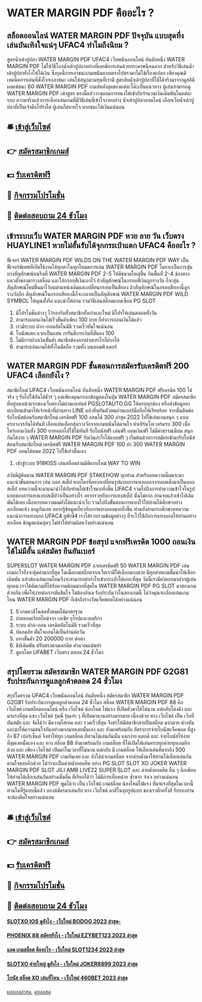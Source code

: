 # WATER MARGIN PDF คืออะไร ?
## สล็อตออนไลน์ WATER MARGIN PDF ปัจจุบัน แบบสุดทึ่ง เล่นบันเทิงใจแน่ๆ UFAC4 ทำไมถึงนิยม ?
สูตรน้ำเต้าปูปลา WATER MARGIN PDF UFAC4 เว็บพนันออนไลน์ อันดับหนึ่ง WATER MARGIN PDF ไม่ใช่วิธีโกงน้ำเต้าปูปลาอย่างที่เคยมีการเล่นด้วยกระดาษฉีกฉลาก สำหรับวิธีเล่นน้ำเต้าปูปลายังไงให้ได้เงิน ซึ่งยุคนี้การเอาชนะเกมพนันแบบตรงไปตรงมาไม่ใช้เรื่องแปลก เพียงคุณมีเทคนิคการเล่นที่ตั้งใจจะเอาชนะ เล่นให้สนุกตามทุนที่เรามี สูตรลับน้ำเต้าปูปลาที่ใช้ได้จริงมาจากดูสถิติผลแพ้ชนะ 60 WATER MARGIN PDF เกมส์หลังสุดของแต่ละโต๊ะเป็นแนวทาง ผู้เล่นสามารถดู WATER MARGIN PDF เค้าสูตร ตรงนี้แล้ววางแผนการทแงให้เข้ากับจำนวนเงินเดิมพันในแต่ละรอบ
ความจริงแล้วการเลือกเล่นเกมที่มีวิธีเล่นที่เข้าใจง่ายอย่าง น้ำเต้าปูปลาออนไลน์ เลือกเว็บน้ำเต้าปูปลาที่เป็นเจ้ามือโปร่งใส ผู้เล่นก็สบายใจ หากชนะได้เงินแน่นอน

## 🛎 [เข้าสู่เว็บไซต์](https://bit.ly/3SdLNi2)
## 👉 [สมัครสมาชิกเกมส์](https://bit.ly/3SdLNi2)
## 💵 [รับเครดิตฟรี](https://bit.ly/3dyRKHj)
## 👑 [กิจกรรมโปรโมชั่น](https://bit.ly/3dyRKHj)
## 📱 [ติดต่อสอบถาม 24 ชัวโมง](https://bit.ly/3dyRKHj)

## เข้าระบบเว็บ WATER MARGIN PDF หวย ลาย วัน เว็บตรง HUAYLINE1 หวยไม่อั้นรับได้จุกกระเป๋าแตก UFAC4 คืออะไร ?
ฟีเจอร์ WATER MARGIN PDF WILDS ON THE WATER MARGIN PDF WAY เป็นฟีเจอร์พิเศษที่เปิดใช้งานได้ทุกตาในทุกโหมดการเล่น WATER MARGIN PDF โดยจะเป็นการสุ่มบางสัญลักษณ์บนรีลที่ WATER MARGIN PDF 2-5 ให้มีขนาดใหญ่ขึ้น กินพื้นที่ 2-4 ช่องทางแนวตั้งของตารางสล็อต และใส่กรอบสีเงินเอาไว้ ถ้าสัญลักษณ์ในกรอบสีเงินถูกรางวัล ก็จะสุ่มสัญลักษณ์ใหม่ขึ้นมาไว้บนตำแหน่งเดิมและเปลี่ยนกรอบเป็นสีทอง ถ้าสัญลักษณ์ในกรอบสีทองนี้ถูกรางวัลอีก สัญลักษณ์ในกรอบสีทองนี้ก็จะกลายเป็นสัญลักษณ์ WATER MARGIN PDF WILD SYMBOL ให้คุณทั้งรีล
แนะนำให้อ่าน รวมวิธีเล่นสล็อตแบบเซียน PG SLOT
1. มีโปรโมชั่นต่างๆ ไว้รองรับทั้งสมาชิกทั้งเก่าและใหม่ มีโปรให้เล่นตลอดทั้งวัน
2. สามารถถอนเงินได้เร็วขั้นต่ำเพียง 100 บาท ก็ทำการถอนเงินได้แล้ว
3. เรามีระบบ ฝาก-ถอนอัตโนมัติ รวดเร็วทันใจแน่นอน
4. โบนัสแตก แจกเป็นแสน การันตีการเงินที่มั่นคง 100
5. ไม่มีการฝากเงินขั้นต่ำ สมาชิกต้องการฝากเท่าไรก็ฝากได้
6. สามารถเล่นเกมได้ทั้งในมือถือ รวมทั้ง บนคอมพิวเตอร์

## WATER MARGIN PDF ขั้นตอนการสมัครรับเครดิตฟรี 200 UFAC4 เลือกยังไง ?
สมาชิกใหม่ UFAC4 เว็บพนันออนไลน์ อันดับหนึ่ง WATER MARGIN PDF ฟรีเครดิต 100 ได้จริง ๆ รับไปใช้กันได้ชัวร์ ๆ แค่เพียงคุณกรอกข้อมูลลงในปุ่ม WATER MARGIN PDF สมัครสมาชิก ที่อยู่บนหน้าแรกของเว็บตรงไม่ผ่านเอเย่นต์ PGSLOTAUTO.GG ให้ครบทุกช่อง หรือส่งข้อมูลลงทะเบียนเข้ามาให้เจ้าหน้าที่ผ่านทาง LINE แล้วยืนยันตัวตนผ่านเบอร์มือถือให้เรียบร้อย จากนั้นติดต่อรับโบนัสต้อนรับสมาชิกใหม่ เครดิตฟรี 100 ถอนได้ 300 ล่าสุด 2022 ไปใช้เล่นเกมสนุก ๆ แบบครบวงจรกันได้ทันที เลือกเล่นเลือกลุ้นรางวัลจากเกมพนันได้ตามใจ ทำเทิร์นโอเวอร์ครบ 300 เมื่อไหร่ถอนเงินทั้ง 300 บาทออกไปใช้ได้ทันที รับโบนัสฟรี เล่นฟรี ถอนเงินฟรี ไม่มีค่าธรรมเนียม สนุกกันได้ง่าย ๆ WATER MARGIN PDF รับเงินกำไรได้แบบฟรี ๆ เริ่มต้นด้วยการสมัครเข้ามารับโบนัสต้อนรับสมาชิกใหม่ เครดิตฟรี WATER MARGIN PDF 100 ทำ 300 WATER MARGIN PDF ถอนได้หมด 2022 ไปใช้เท่านั้นเอง
1. เข้าสู่ระบบ 918KISS เล่นสล็อตสามมิติแบบใหม่ WAY TO WIN

สวัสดีผู้ติดตาม WATER MARGIN PDF STAKEHOW ทุกท่าน สำหรับบทความนี้ผมจะมาแนะนำขั้นตอนการ เล่น บอล สเต็ป หากใครที่อยากเปลี่ยนรูปแบบการแทงบอลจากบอลเต็งมาเป็นบอลสเต็ป บทความนี้จะมาแนะนำให้กับท่านได้เข้าใจมากยิ่งขึ้น UFAC4 รวมไปถึงการทำความเข้าใจในรูปแบบของการแทงแบบสเต็ปว่าเป็นอย่างไร อยากรวยกับการแทงสเต็ป นั้นไม่ยาก อ่านจบแล้วเข้าไปเดิมพันได้เลย เนื้อหาบทความผมยังได้แนะนำเว็บ รวมไปถึงขั้นตอนการแทงไว้ให้ท่านได้ศึกษาอย่างละเอียดแล้ว มาดูกันเลย
อยากรู้ข้อมูลเกี่ยวกับการแทงบอลมากยิ่งขึ้น ท่านยังสามารถศึกษาบทความ แนะนำการแทงบอล UFAC4 ยูฟ่าซี4 เราได้รวบรวมข้อมูลต่างๆ ที่จะไว้ใช้กับการแทงบอลให้ท่านอย่างละเอียด ข้อมูลแน่นสุดๆ ไม่ทำให้ท่านผิดหวังอย่างแน่นอน

## WATER MARGIN PDF ข้อสรุป แจกฟรีเครดิต 1000 ถอนเงินได้ไม่มีอั้น แค่สมัคร ยืนยันเบอร์
SUPERSLOT WATER MARGIN PDF แจกเครดิตฟรี 50 WATER MARGIN PDF เล่นเกมอะไรถึงจะคุ้มค่ามากที่สุด ในเมื่อเกมสล็อตจากเว็บเรามีให้เลือกมากมาย มีทุกค่ายเกมชั้นนำให้เลือกเดิมพัน แล้วต้องเล่นเกมไหนจึงจะสามารถทำกำไรเข้ากระเป๋าได้เยอะที่สุด วันนี้เรามีคำตอบมาฝากผู้เล่นทุกคน เราได้คัดเกมที่ได้รับความนิยมมากที่สุดใน WATER MARGIN PDF PG SLOT มาสองเกมด้วยกัน เพื่อให้ง่ายต่อการตัดสินใจ ไม่ต้องลังเล รับประกันว่าในสองเกมนี้ ไม่ว่าคุณจะเลือกเล่นเกมไหน WATER MARGIN PDF ก็เข้าถึงรางวัลแจ็คพอตได้อย่างแน่นอน
1. 5 เกมคาสิโนสดทั้งหมดได้มาตรฐาน
2. ถ่ายทอดเรียลไทม์จาก เอเชีย ยุโรปและอเมริกา
3. ระบบ ฝาก-ถอน เครดิตอัตโนมัติ รวดเร็วที่สุด
4. ปลอดภัย มั่นใจถอนได้เป็นล้านต่อวัน
5. แทงขั้นต่ำ 20 200000 บาท ต่อตา
6. ชิปเดิมพัน ปรับตรงตามเครดิต คำนวณแม่นยำ
7. ดูแลโดย UFABET เว็บตรง ตลอด 24 ชั่วโมง

## สรุปโดยรวม สมัครสมาชิก WATER MARGIN PDF G2G81 รับประกันการดูแลลูกค้าตลอด 24 ชั่วโมง
สรุปโดยรวม UFAC4 เว็บพนันออนไลน์ อันดับหนึ่ง สมัครสมาชิก WATER MARGIN PDF G2G81 รับประกันการดูแลลูกค้าตลอด 24 ชั่วโมง สล็อต WATER MARGIN PDF 88 คือ เว็บไซต์ เกมสล็อตออนไลน์ หรือ เว็บไซต์ น้องใหม่ ไฟแรง ที่เปิดตัวมาได้ไม่นาน แต่กลับโด่งดัง และ มาแรงที่สุด แซง เว็บไซต์ รุ่นพี่ รุ่นเก่า ๆ ที่เปิดมานานอย่างมากมาย เนื่องด้วย ทาง เว็บไซต์ เป็น เว็บที่ทันสมัย และ จัดได้ว่า มีความไฮเทค และ รวดเร็วที่สุด จึงทำให้มีสมาชิกสายปั่นสล็อต มากมาย ต่างหันและมาให้ความสนใจกันอย่างมากมายเลยนั้นเอง และ ยังมาพร้อมกับ อัตราการจ่ายโบนัสแจ็คพอต ที่สูงถึง 87 เปอร์เซ็นต์ จึงทำให้ทุก เกมสล็อต ที่ท่านได้เล่นกันนั้น แตกง่าย แตกดี และ จ่ายโบนัสให้ง่ายที่สุดเลยนั้นเอง และ ทาง สล็อต 88 ยังมาพร้อมกับ เกมสล็อต ที่ได้เปิดให้เล่นครบทุกค่ายทุกเกมอีกด้วย และ เพียง เว็บไซต์ เปิดมาในเวลาที่ไม่นาน แต่กลับ มี เกมสล็อต ให้เลือกเล่นที่มากถึง 500 WATER MARGIN PDF เกมกันเลย และ ยังได้นำเกมสล็อต จากค่ายดังมาให้ท่านได้เลือกเล่นกันตามใจชอบอีกด้วย ไม่ว่าจะเป็นค่ายดังยอดฮิต อย่าง PG SLOT SLOT XO JOKER WATER MARGIN PDF SLOT JILI AMB LIVE22 SUPER SLOT และ ค่ายดังยอดฮิต อื่น ๆ อีกเพียบ ให้ท่านได้เลือกเล่นกันอย่างเต็มอิ่ม ที่เรียกได้ว่า ไม่มีการเบื่อหน่าย ซ้ำซาก จำเจ อย่างแน่นอน WATER MARGIN PDF พูดได้ว่า เป็น เว็บไซต์ เกมสล็อต น้องใหม่ไฟแรง ที่มาแรงที่สุดในเวลานี้ ท่านใดที่รู้แบบนี้แล้ว ลองสมัครมาเล่นกับ ทาง เว็บไซต์ คาสิโนทุกรูปแบบ ของเราสักครั้งสิ รับรองท่านจะต้องติดใจอย่างแน่นอน

## 🛎 [เข้าสู่เว็บไซต์](https://bit.ly/3SdLNi2)
## 👉 [สมัครสมาชิกเกมส์](https://bit.ly/3SdLNi2)
## 💵 [รับเครดิตฟรี](https://bit.ly/3dyRKHj)
## 👑 [กิจกรรมโปรโมชั่น](https://bit.ly/3dyRKHj)
## 📱 [ติดต่อสอบถาม 24 ชัวโมง](https://bit.ly/3dyRKHj)

#### [SLOTXO IOS ดูยังไง - เว็บใหม่ BODOG 2023 ล่าสุด-](https://atom.io/themes/slotxo%20ios%20ดูยังไง%20-%20เว็บใหม่%20bodog%202023%20ล่าสุด-)
#### [PHOENIX 88 สมัครยังไง - เว็บใหม่ EZYBET123 2023 ล่าสุด](https://atom.io/themes/phoenix%2088%20สมัครยังไง%20-%20เว็บใหม่%20ezybet123%202023%20ล่าสุด)
#### [แอด เกมสล็อต คืออะไร - เว็บใหม่ SLOT1234 2023 ล่าสุด](https://atom.io/themes/แอด%20เกมสล็อต%20คืออะไร%20-%20เว็บใหม่%20slot1234%202023%20ล่าสุด)
#### [SLOTXO ค่ายใหญ่ ดูยังไง - เว็บใหม่ JOKER8899 2023 ล่าสุด](https://atom.io/themes/slotxo%20ค่ายใหญ่%20ดูยังไง%20-%20เว็บใหม่%20joker8899%202023%20ล่าสุด)
#### [โบนัส สล็อต XO เล่นที่ไหน - เว็บใหม่ 460BET 2023 ล่าสุด](https://atom.io/themes/โบนัส%20สล็อต%20xo%20เล่นที่ไหน%20-%20เว็บใหม่%20460bet%202023%20ล่าสุด)

[ผลบอลล่าสุด](https://siamsport.tv "ผลบอลล่าสุด"), [ดูบอลสด](https://siamsport.tv/ดูบอลสด "ดูบอลสด")